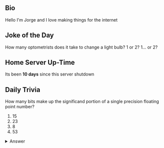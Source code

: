 ## Bio

Hello I'm Jorge and I love making things for the internet

## Joke of the Day

How many optometrists does it take to change a light bulb? 1 or 2? 1... or 2?

## Home Server Up-Time

Its been **10 days** since this server shutdown


## Daily Trivia

How many bits make up the significand portion of a single precision floating point number?
 1. 15
 2. 23
 3. 8
 4. 53

<details>
  <summary>Answer</summary>
  23
</details>
